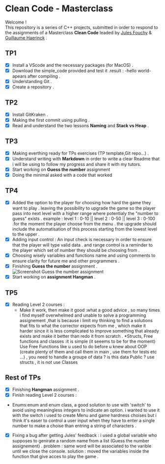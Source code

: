 # Clean Code - Masterclass

Welcome !  
This repository is a series of C++ projects, submitted in order to respond to the assignments of a Masterclass **Clean Code** leaded by [Jules Fouchy](https://github.com/JulesFouchy) & [Guillaume Haerinck](https://github.com/guillaume-haerinck) .

## TP1
- [x] Install a VScode and the necessary packages (for MacOS) .
- [x] Download the simple_code provided and test it .result : -hello world- apears after compiling .
- [x] Understanding Git .
- [x] Create a repository .

## TP2
- [x] Install GitKraken .
- [x] Making the first commit using pulling .
- [x] Read and understand the two lessons **Naming** and **Stack vs Heap** .

## TP3
- [x] Making everthing ready for TPs exercises (TP template,Git repo...) .
- [x] Understand writing with **Markdown** in order to write a clear Readme that i will be using to follow my progress and share it with my tutors.
- [x] Start working on **Guess the number** assignment
- [x] Doing the minimal asked with a code that worked 

## TP4
- [x] Added the option to the player for choosing how hard the game they want to play . leaving the possibility to upgrade the game so the player pass into next level with a higher range where potentialy the "number to guess" exists . example : level 1 : 0-10 || level 2 : 0-50 || level 3 : 0-100 .for the moment the player choose from the menu . the upgrade should include the automatisation of this process starting from the lowest level to the upper .
- [x] Adding input control : An input check is necessary  in order to ensure that the player will type valid data . and range control is a reminder to the player which set of number they should be choosing from .
- [x] Choosing wisely variables and functions name and using comments to ensure clarity for future me and other programmers .
- [x] Finishing **Guess the number** assignment .  
 ![Screenshot Guess the number assignment](https://user-images.githubusercontent.com/25162712/156742995-016ef2af-e80e-4c38-a260-579857b48845.png)
- [x] Start working on **assignment Hangman**  .  

## TP5
- [x] Reading Level 2 courses :   
  * Make it work, then make it good :what a good advice , so many times i find myself overwhelmed and unable to solve a programming assignement ,that is because i limit my thinking to find a solutions that fits to what the corrector expects from me , which make it harder since it is less complicated to improve something that already exists and make it better than redo it from scratch .
   *Structs, Free functions and classes :it is simple (it seeems to be for the moment) Use Free Functions like u used to do before u knew about OOP (create plenty of them and call them in main , use them for tests etc ...) , you need to handle a groupe of data ? is this data Public ? use structs , it is not use Classes 

## Rest of TPs
- [x] Finishing **Hangman** assignment .
- [x] Finish reading Level 2 courses :
 * Enums:enum and enum class, a good solution to use with 'switch' to avoid using meaningless integers to indicate an option. i wanted to use it with the switch i used to create Menu and game hardness choises but i think it's easer to control a user input when they have to enter a single number to make a choise than entring a string of characters .
- [x] Fixing a bug after getting Jules' feedback : i used a global variable who supposes to genirate a random name from a list (Guess the number assignement) . problem : same word will be associated to the varible until we close the console. solution : moved the variables inside the function that give acces to play the game .
